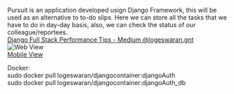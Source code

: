 Pursuit is an application developed usign Django Framework, this will be used as an alternative to to-do slips.
Here we can store all the tasks that we have to do in day-day basis, also, we can check the status of our colleague/reportees.<br>
<a href="https://medium.com/@logeswaran.gnt/performance-boosters-in-full-stack-development-django-a312e12aa57f">Django Full Stack Performance Tips - Medium @logeswaran.gnt</a> <br>
![Web View](https://github.com/Logeswaran-gnt/Pursuit/blob/master/Others/pursuit_webView.png)<br>
[Mobile View](https://github.com/Logeswaran-gnt/Pursuit/blob/master/Others/pursuit_mobileView.png)

Docker:<br>
sudo docker pull logeswaran/djangocontainer:djangoAuth<br>
sudo docker pull logeswaran/djangocontainer:djangoAuth_db

